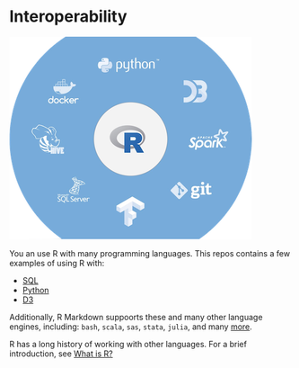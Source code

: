 # Interoperability

![](interop.png)

You an use R with many programming languages. This repos contains a few examples of using R with:

* [SQL](https://blog.rstudio.com/2018/10/02/rstudio-1-2-preview-sql/)
* [Python](https://blog.rstudio.com/2018/10/09/rstudio-1-2-preview-reticulated-python/)
* [D3](https://blog.rstudio.com/2018/10/05/r2d3-r-interface-to-d3-visualizations/)

Additionally, R Markdown suppoorts these and many other language engines, including: `bash`, `scala`, `sas`, `stata`, `julia`, and many [more](https://bookdown.org/yihui/rmarkdown/language-engines.html).

R has a long history of working with other languages. For a brief introduction, see [What is R?](https://www.r-project.org/about.html)